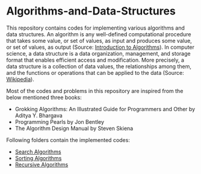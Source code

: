 # Algorithms-and-Data-Structures

This repository contains codes for implementing various algorithms and data structures.
An algorithm is any well-defined computational procedure that takes some value, or set of values, as input and produces some value, or set of values, as output (Source: [Introduction to Algorithms](https://mitpress.mit.edu/books/introduction-algorithms-third-edition)).
In computer science, a data structure is a data organization, management, and storage format that enables efficient access and modification. More precisely, a data structure is a collection of data values, the relationships among them, and the functions or operations that can be applied to the data (Source: [Wikipedia](https://en.wikipedia.org/wiki/Data_structure)).

Most of the codes and problems in this repository are inspired from the below mentioned three books:
* Grokking Algorithms: An Illustrated Guide for Programmers and Other by Aditya Y. Bhargava
* Programming Pearls by Jon Bentley
* The Algorithm Design Manual by Steven Skiena

Following folders contain the implemented codes:
* [Search Algorithms](https://github.com/shubh2565/Algorithms-and-Data-Structures/tree/master/seach%20algorithms)
* [Sorting Algorithms](https://github.com/shubh2565/Algorithms-and-Data-Structures/tree/master/sorting%20algorithms)
* [Recursive Algorithms](https://github.com/shubh2565/Algorithms-and-Data-Structures/tree/master/recursive%20algorithms)
